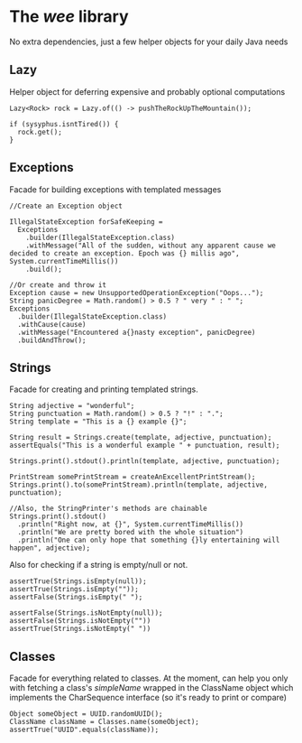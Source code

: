 # The _wee_ library

No extra dependencies, just a few helper objects for your daily Java needs

## Lazy
Helper object for deferring expensive and probably optional computations

```
Lazy<Rock> rock = Lazy.of(() -> pushTheRockUpTheMountain());

if (sysyphus.isntTired()) {
  rock.get();
}
```

## Exceptions
Facade for building exceptions with templated messages
```
//Create an Exception object

IllegalStateException forSafeKeeping = 
  Exceptions
    .builder(IllegalStateException.class)
    .withMessage("All of the sudden, without any apparent cause we decided to create an exception. Epoch was {} millis ago", System.currentTimeMillis())
    .build();

//Or create and throw it
Exception cause = new UnsupportedOperationException("Oops...");
String panicDegree = Math.random() > 0.5 ? " very " : " ";
Exceptions
  .builder(IllegalStateException.class)
  .withCause(cause)
  .withMessage("Encountered a{}nasty exception", panicDegree)
  .buildAndThrow();

```

## Strings
Facade for creating and printing templated strings.
```
String adjective = "wonderful";
String punctuation = Math.random() > 0.5 ? "!" : ".";
String template = "This is a {} example {}";

String result = Strings.create(template, adjective, punctuation);
assertEquals("This is a wonderful example " + punctuation, result);

Strings.print().stdout().println(template, adjective, punctuation);

PrintStream somePrintStream = createAnExcellentPrintStream();
Strings.print().to(somePrintStream).println(template, adjective, punctuation);

//Also, the StringPrinter's methods are chainable
Strings.print().stdout()
  .println("Right now, at {}", System.currentTimeMillis())
  .println("We are pretty bored with the whole situation")
  .println("One can only hope that something {}ly entertaining will happen", adjective);
```

Also for checking if a string is empty/null or not.
```
assertTrue(Strings.isEmpty(null));
assertTrue(Strings.isEmpty(""));
assertFalse(Strings.isEmpty(" ");

assertFalse(Strings.isNotEmpty(null));
assertFalse(Strings.isNotEmpty(""))
assertTrue(Strings.isNotEmpty(" "))
```

## Classes

Facade for everything related to classes. 
At the moment, can help you only with fetching a class's _simpleName_ wrapped in the ClassName object which implements the CharSequence interface (so it's ready to print or compare)

```
Object someObject = UUID.randomUUID();
ClassName className = Classes.name(someObject);
assertTrue("UUID".equals(className));
```
